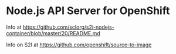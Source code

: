 # Node.js API Server for OpenShift

Info at <https://github.com/sclorg/s2i-nodejs-container/blob/master/20/README.md>

Info on S2I at <https://github.com/openshift/source-to-image>
